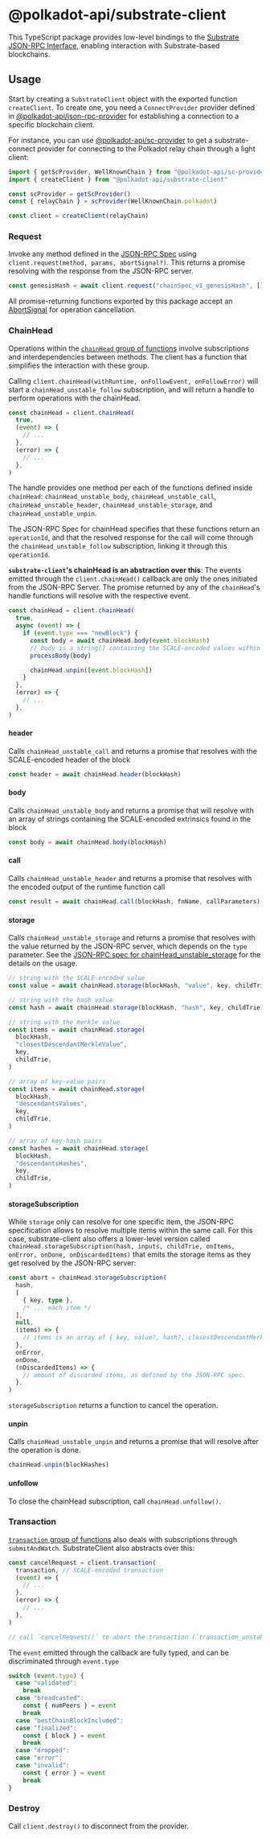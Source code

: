 # @polkadot-api/substrate-client

This TypeScript package provides low-level bindings to the [Substrate JSON-RPC Interface](https://paritytech.github.io/json-rpc-interface-spec/introduction.html), enabling interaction with Substrate-based blockchains.

## Usage

Start by creating a `SubstrateClient` object with the exported function `createClient`. To create one, you need a `ConnectProvider` provider defined in [@polkadot-api/json-rpc-provider](https://github.com/polkadot-api/polkadot-api/tree/main/packages/json-rpc) for establishing a connection to a specific blockchain client.

For instance, you can use [@polkadot-api/sc-provider](https://github.com/polkadot-api/polkadot-api/tree/main/packages/json-rpc/sm-provider) to get a substrate-connect provider for connecting to the Polkadot relay chain through a light client:

```ts
import { getScProvider, WellKnownChain } from "@polkadot-api/sc-provider"
import { createClient } from "@polkadot-api/substrate-client"

const scProvider = getScProvider()
const { relayChain } = scProvider(WellKnownChain.polkadot)

const client = createClient(relayChain)
```

### Request

Invoke any method defined in the [JSON-RPC Spec](https://paritytech.github.io/json-rpc-interface-spec/introduction.html) using `client.request(method, params, abortSignal?)`. This returns a promise resolving with the response from the JSON-RPC server.

```ts
const genesisHash = await client.request("chainSpec_v1_genesisHash", [])
```

All promise-returning functions exported by this package accept an [AbortSignal](https://developer.mozilla.org/en-US/docs/Web/API/AbortSignal) for operation cancellation.

### ChainHead

Operations within the [`chainHead` group of functions](https://paritytech.github.io/json-rpc-interface-spec/api/chainHead.html) involve subscriptions and interdependencies between methods. The client has a function that simplifies the interaction with these group.

Calling `client.chainHead(withRuntime, onFollowEvent, onFollowError)` will start a `chainHead_unstable_follow` subscription, and will return a handle to perform operations with the chainHead.

```ts
const chainHead = client.chainHead(
  true,
  (event) => {
    // ...
  },
  (error) => {
    // ...
  },
)
```

The handle provides one method per each of the functions defined inside `chainHead`: `chainHead_unstable_body`, `chainHead_unstable_call`, `chainHead_unstable_header`, `chainHead_unstable_storage`, and `chainHead_unstable_unpin`.

The JSON-RPC Spec for chainHead specifies that these functions return an `operationId`, and that the resolved response for the call will come through the `chainHead_unstable_follow` subscription, linking it through this `operationId`.

**`substrate-client`'s chainHead is an abstraction over this**: The events emitted through the `client.chainHead()` callback are only the ones initiated from the JSON-RPC Server. The promise returned by any of the `chainHead`'s handle functions will resolve with the respective event.

```ts
const chainHead = client.chainHead(
  true,
  async (event) => {
    if (event.type === "newBlock") {
      const body = await chainHead.body(event.blockHash)
      // body is a string[] containing the SCALE-encoded values within the body
      processBody(body)

      chainHead.unpin([event.blockHash])
    }
  },
  (error) => {
    // ...
  },
)
```

#### header

Calls `chainHead_unstable_call` and returns a promise that resolves with the SCALE-encoded header of the block

```ts
const header = await chainHead.header(blockHash)
```

#### body

Calls `chainHead_unstable_body` and returns a promise that will resolve with an array of strings containing the SCALE-encoded extrinsics found in the block

```ts
const body = await chainHead.body(blockHash)
```

#### call

Calls `chainHead_unstable_header` and returns a promise that resolves with the encoded output of the runtime function call

```ts
const result = await chainHead.call(blockHash, fnName, callParameters)
```

#### storage

Calls `chainHead_unstable_storage` and returns a promise that resolves with the value returned by the JSON-RPC server, which depends on the `type` parameter. See the [JSON-RPC spec for chainHead_unstable_storage](https://paritytech.github.io/json-rpc-interface-spec/api/chainHead_unstable_storage.html) for the details on the usage.

```ts
// string with the SCALE-encoded value
const value = await chainHead.storage(blockHash, "value", key, childTrie)

// string with the hash value
const hash = await chainHead.storage(blockHash, "hash", key, childTrie)

// string with the merkle value
const items = await chainHead.storage(
  blockHash,
  "closestDescendantMerkleValue",
  key,
  childTrie,
)

// array of key-value pairs
const items = await chainHead.storage(
  blockHash,
  "descendantsValues",
  key,
  childTrie,
)

// array of key-hash pairs
const hashes = await chainHead.storage(
  blockHash,
  "descendantsHashes",
  key,
  childTrie,
)
```

#### storageSubscription

While `storage` only can resolve for one specific item, the JSON-RPC specification allows to resolve multiple items within the same call. For this case, substrate-client also offers a lower-level version called `chainHead.storageSubscription(hash, inputs, childTrie, onItems, onError, onDone, onDiscardedItems)` that emits the storage items as they get resolved by the JSON-RPC server:

```ts
const abort = chainHead.storageSubscription(
  hash,
  [
    { key, type },
    /* ... each item */
  ],
  null,
  (items) => {
    // items is an array of { key, value?, hash?, closestDescendantMerkleValue? }
  },
  onError,
  onDone,
  (nDiscardedItems) => {
    // amount of discarded items, as defined by the JSON-RPC spec.
  },
)
```

`storageSubscription` returns a function to cancel the operation.

#### unpin

Calls `chainHead_unstable_unpin` and returns a promise that will resolve after the operation is done.

```ts
chainHead.unpin(blockHashes)
```

#### unfollow

To close the chainHead subscription, call `chainHead.unfollow()`.

### Transaction

[`transaction` group of functions](https://paritytech.github.io/json-rpc-interface-spec/api/transaction.html) also deals with subscriptions through `submitAndWatch`. SubstrateClient also abstracts over this:

```ts
const cancelRequest = client.transaction(
  transaction, // SCALE-encoded transaction
  (event) => {
    // ...
  },
  (error) => {
    // ...
  },
)

// call `cancelRequest()` to abort the transaction (`transaction_unstable_stop`)
```

The `event` emitted through the callback are fully typed, and can be discriminated through `event.type`

```ts
switch (event.type) {
  case "validated":
    break
  case "broadcasted":
    const { numPeers } = event
    break
  case "bestChainBlockIncluded":
  case "finalized":
    const { block } = event
    break
  case "dropped":
  case "error":
  case "invalid":
    const { error } = event
    break
}
```

### Destroy

Call `client.destroy()` to disconnect from the provider.
